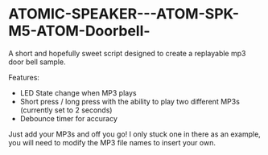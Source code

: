 # ATOMIC-SPEAKER---ATOM-SPK-M5-ATOM-Doorbell-

A short and hopefully sweet script designed to create a replayable mp3 door bell sample.

Features:

 - LED State change when MP3 plays
 - Short press / long press with the ability to play two different MP3s (currently set to 2 seconds)
 - Debounce timer for accuracy
  
  Just add your MP3s and off you go! I only stuck one in there as an example, you will need to modify the MP3 file names to insert your own.
